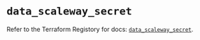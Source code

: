 # `data_scaleway_secret`

Refer to the Terraform Registory for docs: [`data_scaleway_secret`](https://registry.terraform.io/providers/scaleway/scaleway/2.27.0/docs/data-sources/secret).
